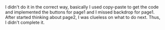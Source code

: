 I didn't do it in the correct way, basically I used copy-paste to get the code and implemented the buttons for page1 and I missed backdrop for page1. After started thinking about page2, I was clueless on what to do next. Thus, I didn't complete it.  
